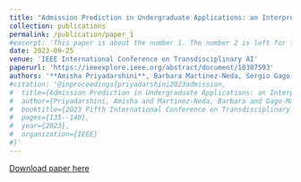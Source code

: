 ```yaml
---
title: "Admission Prediction in Undergraduate Applications: an Interpretable Deep Learning Approach"
collection: publications
permalink: /publication/paper_1
#excerpt: 'This paper is about the number 1. The number 2 is left for future work.'
date: 2023-09-25
venue: 'IEEE International Conference on Transdisciplinary AI'
paperurl: 'https://ieeexplore.ieee.org/abstract/document/10387593'
authors: '**Amisha Priyadarshini**, Barbara Martinez-Neda, Sergio Gago-Masague'
#citation: '@inproceedings{priyadarshini2023admission,
#  title={Admission Prediction in Undergraduate Applications: an Interpretable Deep Learning Approach},
#  author={Priyadarshini, Amisha and Martinez-Neda, Barbara and Gago-Masague, Sergio},
#  booktitle={2023 Fifth International Conference on Transdisciplinary AI (TransAI)},
#  pages={135--140},
#  year={2023},
#  organization={IEEE}
#}'
---
```


[Download paper here](http://academicpages.github.io/files/Paper_1.pdf)
